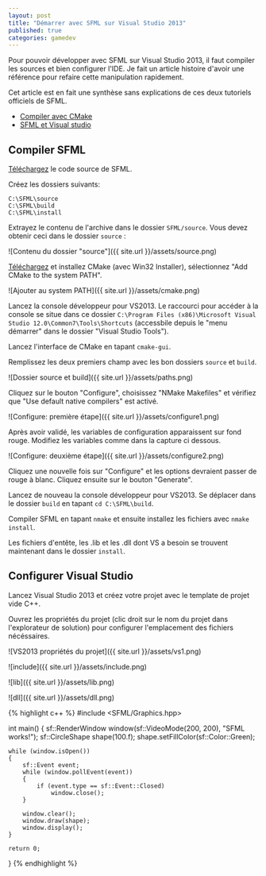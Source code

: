 ```yaml
---
layout: post
title: "Démarrer avec SFML sur Visual Studio 2013"
published: true
categories: gamedev
---
```


Pour pouvoir développer avec SFML sur Visual Studio 2013, il faut compiler les sources et bien configurer l'IDE. 
Je fait un article histoire d'avoir une référence pour refaire cette manipulation rapidement.

Cet article est en fait une synthèse sans explications de ces deux tutoriels officiels de SFML.

* [Compiler avec CMake](http://sfml-dev.org/tutorials/2.0/compile-with-cmake-fr.php "Compiler avec CMake")
* [SFML et Visual studio](http://sfml-dev.org/tutorials/2.1/start-vc-fr.php "SFML et Visual studio")

## Compiler SFML

[Téléchargez](http://sfml-dev.org/download-fr.php) le code source de SFML.

Créez les dossiers suivants:

    C:\SFML\source
    C:\SFML\build
    C:\SFML\install

Extrayez le contenu de l'archive dans le dossier `SFML/source`. Vous devez obtenir ceci dans le dossier `source` :

![Contenu du dossier "source"]({{ site.url }}/assets/source.png)

[Téléchargez](http://www.cmake.org/download/) et installez CMake (avec Win32 Installer), sélectionnez "Add CMake to the system PATH".

![Ajouter au system PATH]({{ site.url }}/assets/cmake.png)

Lancez la console développeur pour VS2013. Le raccourci pour accéder à la console se situe dans ce dossier `C:\Program Files (x86)\Microsoft Visual Studio 12.0\Common7\Tools\Shortcuts` (accessbile depuis le "menu démarrer" dans le dossier "Visual Studio Tools").

Lancez l'interface de CMake en tapant `cmake-gui`.

Remplissez les deux premiers champ avec les bon dossiers  `source` et `build`.

![Dossier source et build]({{ site.url }}/assets/paths.png)

Cliquez sur le bouton "Configure", choisissez "NMake Makefiles" et vérifiez que "Use default native compilers" est activé.

![Configure: première étape]({{ site.url }}/assets/configure1.png)

Après avoir validé, les variables de configuration apparaissent sur fond rouge. Modifiez les variables comme dans la capture ci dessous.

![Configure: deuxième étape]({{ site.url }}/assets/configure2.png)

Cliquez une nouvelle fois sur "Configure" et les options devraient passer de rouge à blanc. Cliquez ensuite sur le bouton "Generate".

Lancez de nouveau la console développeur pour VS2013. Se déplacer dans le dossier `build` en tapant `cd C:\SFML\build`.

Compiler SFML en tapant `nmake` et ensuite installez les fichiers avec `nmake install`.

Les fichiers d'entête, les .lib et les .dll dont VS a besoin se trouvent maintenant dans le dossier `install`.

## Configurer Visual Studio

Lancez Visual Studio 2013 et créez votre projet avec le template de projet vide C++.

Ouvrez les propriétés du projet (clic droit sur le nom du projet dans l'explorateur de solution) pour configurer l'emplacement des fichiers nécéssaires.

![VS2013 propriétés du projet]({{ site.url }}/assets/vs1.png)

![include]({{ site.url }}/assets/include.png)

![lib]({{ site.url }}/assets/lib.png)

![dll]({{ site.url }}/assets/dll.png)

{% highlight c++ %}
#include <SFML/Graphics.hpp>

int main()
{
    sf::RenderWindow window(sf::VideoMode(200, 200), "SFML works!");
    sf::CircleShape shape(100.f);
    shape.setFillColor(sf::Color::Green);

    while (window.isOpen())
    {
        sf::Event event;
        while (window.pollEvent(event))
        {
            if (event.type == sf::Event::Closed)
                window.close();
        }

        window.clear();
        window.draw(shape);
        window.display();
    }

    return 0;
}
{% endhighlight %}